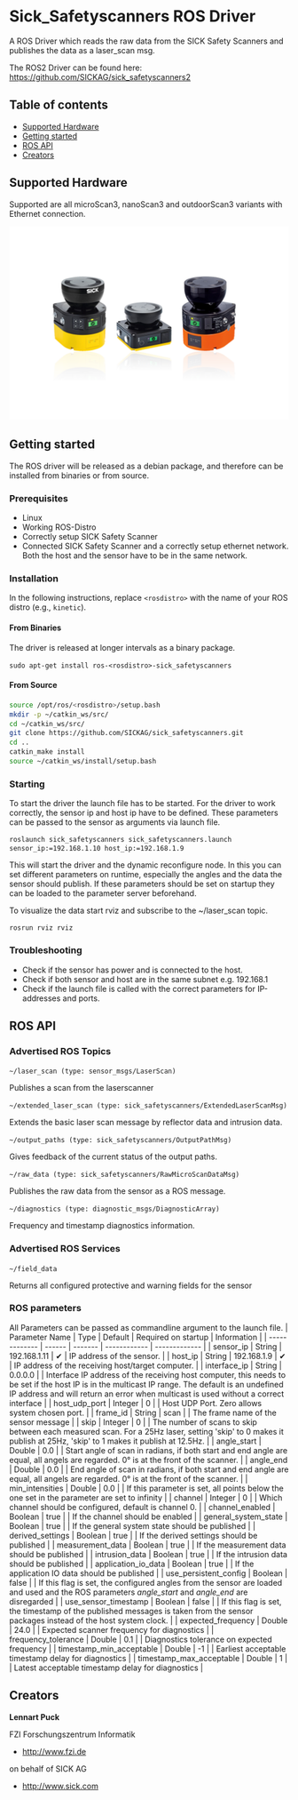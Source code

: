 # Sick_Safetyscanners ROS Driver

A ROS Driver which reads the raw data from the SICK Safety Scanners and publishes the data as a laser_scan msg.

The ROS2 Driver can be found here: https://github.com/SICKAG/sick_safetyscanners2

## Table of contents

- [Supported Hardware](#supported-hardware)
- [Getting started](#getting-started)
- [ROS API](#ros-api)
- [Creators](#creators)


## Supported Hardware

Supported are all microScan3, nanoScan3 and outdoorScan3 variants with Ethernet connection.

![ ](docs/images/safetyscanners.png  "Sick Safetyscanner Family")



## Getting started

The ROS driver will be released as a debian package, and therefore can be installed from binaries or from source.

### Prerequisites

* Linux
* Working ROS-Distro
* Correctly setup SICK Safety Scanner
* Connected SICK Safety Scanner and a correctly setup ethernet network. Both the host and the sensor have to be in the same network.

### Installation

In the following instructions, replace `<rosdistro>` with the name of your ROS distro (e.g., `kinetic`).

#### From Binaries

The driver is released at longer intervals as a binary package. 

`sudo apt-get install ros-<rosdistro>-sick_safetyscanners`


#### From Source

```bash
source /opt/ros/<rosdistro>/setup.bash
mkdir -p ~/catkin_ws/src/
cd ~/catkin_ws/src/
git clone https://github.com/SICKAG/sick_safetyscanners.git
cd ..
catkin_make install
source ~/catkin_ws/install/setup.bash
```

### Starting

To start the driver the launch file has to be started. For the driver to work correctly, the sensor ip and host ip have to be defined. These parameters can be passed to the sensor as arguments via launch file.

```
roslaunch sick_safetyscanners sick_safetyscanners.launch sensor_ip:=192.168.1.10 host_ip:=192.168.1.9
```

This will start the driver and the dynamic reconfigure node. In this you can set different parameters on runtime, especially the angles and the data the sensor should publish. If these parameters should be set on startup they can be loaded to the parameter server beforehand.

To visualize the data start rviz and subscribe to the ~/laser_scan topic.

```
rosrun rviz rviz 
```

### Troubleshooting

* Check if the sensor has power and is connected to the host.
* Check if both sensor and host are in the same subnet e.g. 192.168.1
* Check if the launch file is called with the correct parameters for IP-addresses and ports.

## ROS API



### Advertised ROS Topics


`
~/laser_scan (type: sensor_msgs/LaserScan)
`

Publishes a scan from the laserscanner

`
~/extended_laser_scan (type: sick_safetyscanners/ExtendedLaserScanMsg)
`

Extends the basic laser scan message by reflector data and intrusion data.

`
~/output_paths (type: sick_safetyscanners/OutputPathMsg)
`

Gives feedback of the current status of the output paths.


`
~/raw_data (type: sick_safetyscanners/RawMicroScanDataMsg)
`

Publishes the raw data from the sensor as a ROS message.

`
~/diagnostics (type: diagnostic_msgs/DiagnosticArray)
`

Frequency and timestamp diagnostics information.

### Advertised ROS Services

`
~/field_data
`

Returns all configured protective and warning fields for the sensor


### ROS parameters

All Parameters can be passed as commandline argument to the launch file.
| Parameter Name           | Type    | Default      | Required on startup | Information                                                                                                                                                                                                                                   |
| -------------            | ------  | -------      | ------------        | -------------                                                                                                                                                                                                                                 |
| sensor_ip                | String  | 192.168.1.11 | ✔                   | IP address of the sensor.                                                                                                                                                                                                                     |
| host_ip                  | String  | 192.168.1.9  | ✔                   | IP address of the receiving host/target computer.                                                                                                                                                                                             |
| interface_ip             | String  | 0.0.0.0      |                     | Interface IP address of the receiving host computer, this needs to be set if the host IP is in the multicast IP range. The default is an undefined IP address and will return an error when multicast is used without a correct interface     |
| host_udp_port            | Integer | 0            |                     | Host UDP Port. Zero allows system chosen port.                                                                                                                                                                                                |
| frame_id                 | String  | scan         |                     | The frame name of the sensor message                                                                                                                                                                                                          |
| skip                     | Integer | 0            |                     | The number of scans to skip between each measured scan.  For a 25Hz laser, setting 'skip' to 0 makes it publish at 25Hz, 'skip' to 1 makes it publish at 12.5Hz.                                                                              |
| angle_start              | Double  | 0.0          |                     | Start angle of scan in radians, if both start and end angle are equal, all angels are regarded.  0° is at the front of the scanner.                                                                                                           |
| angle_end                | Double  | 0.0          |                     | End angle of scan in radians, if both start and end angle are equal, all angels are regarded.  0° is at the front of the scanner.                                                                                                             |
| min_intensities          | Double  | 0.0          |                     | If this parameter is set, all points below the one set in the parameter are set to infinity                                                                                                                                                   |
| channel                  | Integer | 0            |                     | Which channel should be configured, default is channel 0.                                                                                                                                                                                     |
| channel_enabled          | Boolean | true         |                     | If the channel should be enabled                                                                                                                                                                                                              |
| general_system_state     | Boolean | true         |                     | If the general system state should be published                                                                                                                                                                                               |
| derived_settings         | Boolean | true         |                     | If the derived settings should be published                                                                                                                                                                                                   |
| measurement_data         | Boolean | true         |                     | If the measurement data should be published                                                                                                                                                                                                   |
| intrusion_data           | Boolean | true         |                     | If the intrusion data should be published                                                                                                                                                                                                     |
| application_io_data      | Boolean | true         |                     | If the application IO data should be published                                                                                                                                                                                                |
| use_persistent_config    | Boolean | false        |                     | If this flag is set, the configured angles from the sensor are loaded and used and the ROS parameters *angle_start* and *angle_end* are disregarded                                                                                           |
| use_sensor_timestamp     | Boolean | false        |                     | If this flag is set, the timestamp of the published messages is taken from the sensor packages instead of the host system clock. |
| expected_frequency       | Double  | 24.0         |                     | Expected scanner frequency for diagnostics                                                                                                                                                                                                    |
| frequency_tolerance      | Double  | 0.1          |                     | Diagnostics tolerance on expected frequency                                                                                                                                                                                                   |
| timestamp_min_acceptable | Double  | -1           |                     | Earliest acceptable timestamp delay for diagnostics                                                                                                                                                                                           |
| timestamp_max_acceptable | Double  | 1            |                     | Latest acceptable timestamp delay for diagnostics                                                                                                                                                                                             |

## Creators

**Lennart Puck** 

FZI Forschungszentrum Informatik


- <http://www.fzi.de>

on behalf of SICK AG 

- <http://www.sick.com>




